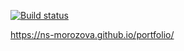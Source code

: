 [![Build status](https://ci.appveyor.com/api/projects/status/uhhm2k92dqudl9xl?svg=true)](https://ci.appveyor.com/project/ns-morozova/portfolio)

https://ns-morozova.github.io/portfolio/
